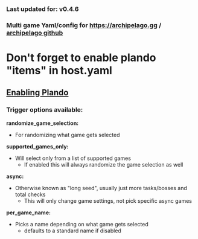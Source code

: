 ### Last updated for: v0.4.6
### Multi game Yaml/config for https://archipelago.gg / [archipelago github](https://github.com/ArchipelagoMW/Archipelago)

# Don't forget to enable plando "items" in host.yaml
## [Enabling Plando](https://archipelago.gg/tutorial/Archipelago/plando/en#enabling-plando)


### Trigger options available:

 **randomize_game_selection:**
 - For randomizing what game gets selected

**supported_games_only:**
 - Will select only from a list of supported games
   - If enabled this will always randomize the game selection as well

**async:** 
  - Otherwise known as "long seed", usually just more tasks/bosses and total checks
    - This will only change game settings, not pick specific async games
 
**per_game_name:** 
 - Picks a name depending on what game gets selected
   - defaults to a standard name if disabled



